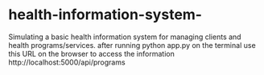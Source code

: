 # health-information-system-
Simulating a basic health information system for managing clients and health programs/services.
after running python app.py on the terminal use this URL on the browser to access the information http://localhost:5000/api/programs
